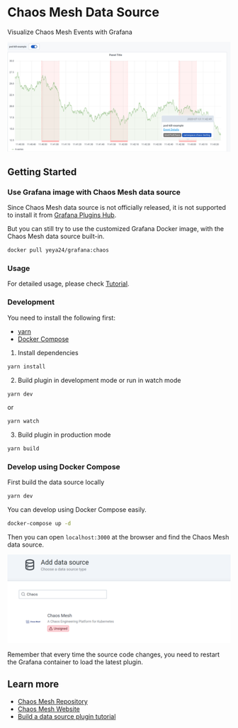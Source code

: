 # Chaos Mesh Data Source

Visualize Chaos Mesh Events with Grafana

![screenshot](docs/assets/example.png)

## Getting Started

### Use Grafana image with Chaos Mesh data source

Since Chaos Mesh data source is not officially released, it is not supported to install it from [Grafana Plugins Hub](https://grafana.com/grafana/plugins).

But you can still try to use the customized Grafana Docker image, with the Chaos Mesh data source built-in.

```bash
docker pull yeya24/grafana:chaos
```

### Usage

For detailed usage, please check [Tutorial](docs/usage.md).

### Development

You need to install the following first:

- [yarn](https://yarnpkg.com/)
- [Docker Compose](https://docs.docker.com/compose/)

1. Install dependencies
```BASH
yarn install
```
2. Build plugin in development mode or run in watch mode
```BASH
yarn dev
```
or
```BASH
yarn watch
```
3. Build plugin in production mode
```BASH
yarn build
```

### Develop using Docker Compose

First build the data source locally

```bash
yarn dev
```

You can develop using Docker Compose easily.

```bash
docker-compose up -d
```

Then you can open `localhost:3000` at the browser and find the Chaos Mesh data source.

![find data source](docs/assets/find-data-source.png)

Remember that every time the source code changes, you need to restart the Grafana container to load the latest plugin.

## Learn more
- [Chaos Mesh Repository](https://github.com/pingcap/chaos-mesh)
- [Chaos Mesh Website](https://chaos-mesh.org/)
- [Build a data source plugin tutorial](https://grafana.com/tutorials/build-a-data-source-plugin)
